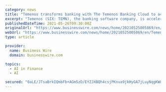 ```yaml
---
category: news
title: "Temenos transforms banking with The Temenos Banking Cloud to accelerate SaaS and AI adoption with instant access to Sandbox, Banking Services, and MarketPlace"
excerpt: "Temenos (SIX: TEMN), the banking software company, is accelerating its leadership in the cloud by introducing the next-generation in SaaS, The Temenos"
publishedDateTime: 2021-05-26T09:30:00Z
originalUrl: "https://www.businesswire.com/news/home/20210525005869/en/Temenos-transforms-banking-with-The-Temenos-Banking-Cloud-to-accelerate-SaaS-and-AI-adoption-with-instant-access-to-Sandbox-Banking-Services-and-MarketPlace"
webUrl: "https://www.businesswire.com/news/home/20210525005869/en/Temenos-transforms-banking-with-The-Temenos-Banking-Cloud-to-accelerate-SaaS-and-AI-adoption-with-instant-access-to-Sandbox-Banking-Services-and-MarketPlace"
type: article

provider:
  name: Business Wire
  domain: businesswire.com

topics:
  - AI in Finance
  - AI

secured: "0aLE/JTsaBrkIQmbFb+AGm5zD/EYZJXBQh4csjPKnva9jkHyGA7jLuyNqgKW8AudP86Y+5j4qBZWuIgQ5uUfoIXalHZQ1H3+q2sFWQn2KjqIbjkBk8REq2jfuK/0JZUp5xhpNQT0UNovYv1r98+L0Ccky+IbtwFtdN0+gM1jBN04l955oSgo1A6jXw0sQ8hPAprOn+rYm0hnN3qlxPnjRZnVVZM4kTQMuxypXMVEgI3En5C7o/5wQ9pu9lTrVEiqwaBqae0bE96rVRS9a3eE2hop9U1S9f7ScDDM78PxCqZM+KI//j91D/72r9KFOuiFYuRp1p8zQAdsThLJ3oh/5uTeevl1ip+76uJlhTdgmGw=;jaeL1ZNOzQPPhZyxnw0Vfg=="
---
```


